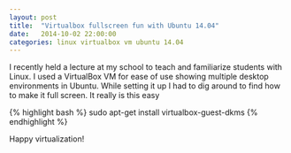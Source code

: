 ```yaml
---
layout: post
title:  "Virtualbox fullscreen fun with Ubuntu 14.04"
date:   2014-10-02 22:00:00
categories: linux virtualbox vm ubuntu 14.04
---
```


I recently held a lecture at my school to teach and familiarize students with Linux. I used a VirtualBox VM for ease of use showing multiple desktop environments in Ubuntu. While setting it up I had to dig around to find how to make it full screen. It really is this easy

{% highlight bash %}
sudo apt-get install virtualbox-guest-dkms
{% endhighlight %}

Happy virtualization!

